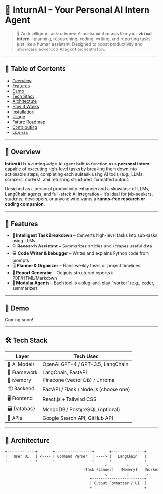 # 🤖 InturnAI – Your Personal AI Intern Agent

> 🚀 An intelligent, task-oriented AI assistant that acts like your **virtual intern** – planning, researching, coding, writing, and reporting tasks just like a human assistant. Designed to boost productivity and showcase advanced AI agent orchestration.

---

## 📌 Table of Contents
- [Overview](#overview)
- [Features](#features)
- [Demo](#demo)
- [Tech Stack](#tech-stack)
- [Architecture](#architecture)
- [How It Works](#how-it-works)
- [Installation](#installation)
- [Usage](#usage)
- [Future Roadmap](#future-roadmap)
- [Contributing](#contributing)
- [License](#license)

---

## 🧠 Overview

**InturnAI** is a cutting-edge AI agent built to function as a **personal intern** capable of executing high-level tasks by breaking them down into actionable steps, completing each subtask using AI tools (e.g., LLMs, scrapers, coders), and returning structured, formatted output.

Designed as a personal productivity enhancer and a showcase of LLMs, LangChain agents, and full-stack AI integration – it’s ideal for job-seekers, students, developers, or anyone who wants a **hands-free research or coding companion**.

---

## 🚀 Features

- 🧠 **Intelligent Task Breakdown** – Converts high-level tasks into sub-tasks using LLMs
- 🔍 **Research Assistant** – Summarizes articles and scrapes useful data
- 💻 **Code Writer & Debugger** – Writes and explains Python code from prompts
- 🗓️ **Planner & Organizer** – Plans weekly tasks or project timelines
- 📄 **Report Generator** – Outputs structured reports in PDF/HTML/Markdown
- 🧰 **Modular Agents** – Each tool is a plug-and-play “worker” (e.g., coder, summarizer)

---

## 📸 Demo

Coming soon! 

---

## 🛠 Tech Stack

| Layer        | Tech Used                            |
|--------------|--------------------------------------|
| 🧠 AI Models | OpenAI GPT-4 / GPT-3.5, LangChain     |
| 🔗 Framework | LangChain, FastAPI                   |
| 🧠 Memory     | Pinecone (Vector DB) / Chroma        |
| 📦 Backend   | FastAPI / Flask / Node.js (choose one)|
| 🖥 Frontend  | React.js + Tailwind CSS               |
| 🗃 Database  | MongoDB / PostgreSQL (optional)       |
| 🔌 APIs      | Google Search API, GitHub API         |

---

## 🧱 Architecture

```txt
+-------------+       +-----------------+       +---------------+
|   User UI   | <---> | Command Parser  | <---> |   LangChain   |
+-------------+       +-----------------+       +---------------+
                                              ↙         ↓        ↘
                                    [Task Planner]   [Memory]   [Worker Agents]
                                              ↘         ↓        ↙
                                       +------------------------+
                                       | Output Formatter / UI  |
                                       +------------------------+
